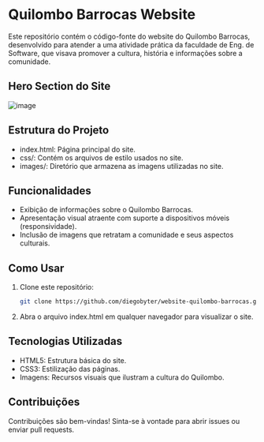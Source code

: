 # Quilombo Barrocas Website
Este repositório contém o código-fonte do website do Quilombo Barrocas, desenvolvido para atender a uma atividade prática da faculdade de Eng. de Software, que visava promover a cultura, história e informações sobre a comunidade.

## Hero Section do Site
![image](https://github.com/user-attachments/assets/77053d78-5393-4988-90c7-bf63d3473ddf)

## Estrutura do Projeto
- index.html: Página principal do site.
- css/: Contém os arquivos de estilo usados no site.
- images/: Diretório que armazena as imagens utilizadas no site.

## Funcionalidades
- Exibição de informações sobre o Quilombo Barrocas.
- Apresentação visual atraente com suporte a dispositivos móveis (responsividade).
- Inclusão de imagens que retratam a comunidade e seus aspectos culturais.

## Como Usar
1. Clone este repositório:

    ```bash
    git clone https://github.com/diegobyter/website-quilombo-barrocas.git

2. Abra o arquivo index.html em qualquer navegador para visualizar o site.

## Tecnologias Utilizadas
- HTML5: Estrutura básica do site.
- CSS3: Estilização das páginas.
- Imagens: Recursos visuais que ilustram a cultura do Quilombo.

## Contribuições
Contribuições são bem-vindas! Sinta-se à vontade para abrir issues ou enviar pull requests.
